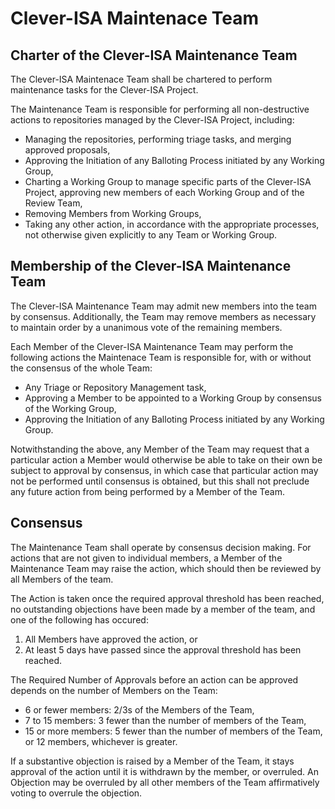 # Clever-ISA Maintenace Team

## Charter of the Clever-ISA Maintenance Team

The Clever-ISA Maintenace Team shall be chartered to perform maintenance tasks for the Clever-ISA Project.

The Maintenance Team is responsible for performing all non-destructive actions to repositories managed by the Clever-ISA Project, including:
* Managing the repositories, performing triage tasks, and merging approved proposals,
* Approving the Initiation of any Balloting Process initiated by any Working Group,
* Charting a Working Group to manage specific parts of the Clever-ISA Project, approving new members of each Working Group and of the Review Team,
* Removing Members from Working Groups,
* Taking any other action, in accordance with the appropriate processes, not otherwise given explicitly to any Team or Working Group.

## Membership of the Clever-ISA Maintenance Team

The Clever-ISA Maintenance Team may admit new members into the team by consensus. Additionally, the Team may remove members as necessary to maintain order by a unanimous vote of the remaining members.

Each Member of the Clever-ISA Maintenance Team may perform the following actions the Maintenace Team is responsible for, with or without the consensus of the whole Team:
* Any Triage or Repository Management task,
* Approving a Member to be appointed to a Working Group by consensus of the Working Group,
* Approving the Initiation of any Balloting Process initiated by any Working Group.

Notwithstanding the above, any Member of the Team may request that a particular action a Member would otherwise be able to take on their own be subject to approval by consensus, in which case that particular action may not be performed until consensus is obtained, but this shall not preclude any future action from being performed by a Member of the Team.

## Consensus

The Maintenance Team shall operate by consensus decision making. For actions that are not given to individual members, a Member of the Maintenance Team may raise the action, which should then be reviewed by all Members of the team. 

The Action is taken once the required approval threshold has been reached, no outstanding objections have been made by a member of the team, and one of the following has occured:
1. All Members have approved the action, or
2. At least 5 days have passed since the approval threshold has been reached.

The Required Number of Approvals before an action can be approved depends on the number of Members on the Team:
* 6 or fewer members: 2/3s of the Members of the Team,
* 7 to 15 members: 3 fewer than the number of members of the Team,
* 15 or more members: 5 fewer than the number of members of the Team, or 12 members, whichever is greater.

If a substantive objection is raised by a Member of the Team, it stays approval of the action until it is withdrawn by the member, or overruled. An Objection may be overruled by all other members of the Team affirmatively voting to overrule the objection.

